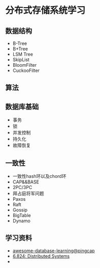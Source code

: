 # 分布式存储系统学习

## 数据结构

- B-Tree
- B+Tree
- LSM Tree
- SkipList
- BloomFilter
- CuckooFilter

## 算法


## 数据库基础

- 事务
- 锁
- 并发控制
- 持久化
- 故障恢复

## 一致性

- 一致性hash环以及chord环
- CAP&&BASE
- 2PC/3PC
- 拜占庭将军问题
- Paxos
- Raft
- Gossip
- BigTable
- Dynamo


## 学习资料

- [awesome-database-learning@pingcap](https://github.com/pingcap/awesome-database-learning)
- [6.824: Distributed Systems](https://pdos.csail.mit.edu/6.824/index.html)
- 